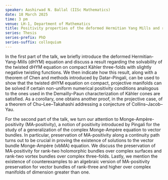 ```yaml
---
speaker: Aashirwad N. Ballal (IISc Mathematics)
date: 18 March 2025
time: 3 pm
venue: LH-1, Department of Mathematics
title: Positivity properties of the deformed Hermitian Yang Mills and related equations
series: Thesis
series-prefix: PhD
series-suffix: colloquium
---
```


In the first part of the talk, we briefly introduce the deformed Hermitian-Yang-Mills (dHYM) equation and discuss a result regarding the solvability of the
​twisted dHYM equation on compact Kähler three-folds with slightly negative twisting functions. We then indicate how this result, along with a theorem of
Chen and methods introduced by Datar–Pingali, can be used to show that the twisted dHYM equation on compact, projective manifolds can be solved if certain
non-uniform numerical positivity conditions analogous to the ones used in the Demailly–Paun characterization of Kähler cones are satisfied. As a corollary,
one obtains another proof, in the projective case, of a theorem of Chu–Lee–Takahashi addressing a conjecture of Collins–Jacob–Yau.

For the second part of the talk, we turn our attention to Monge-Ampère-positivity (MA-positivity), a notion of positivity introduced by Pingali for the study
of a generalization of the complex Monge-Ampère equation to vector bundles. In particular, preservation of MA-positivity along a continuity path turns out to
be crucial in proving the existence of solutions to the vector bundle Monge-Ampère (vbMA) equation. We discuss the preservation of MA-positivity for rank-two
holomorphic bundles over complex surfaces and rank-two vortex bundles over complex three-folds. Lastly, we mention the existence of counterexamples to an
algebraic version of MA-positivity preservation for vector bundles of rank-three and higher over complex manifolds of dimension greater than one.
